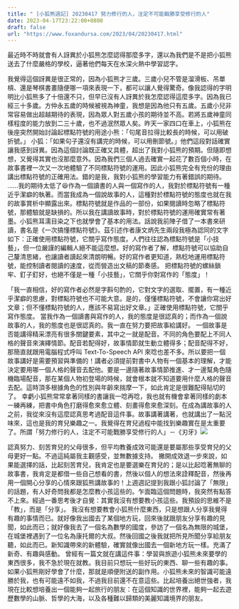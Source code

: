 ```yaml
---
title: " [小狐熊週記] 20230417 努力修行的人，注定不可能戰勝享受修行的人"
date: 2023-04-17T23:22:00+0800
draft: false
url: "https://www.foxandursa.com/2023/04/20230417.html"
---
```


最近時不時就會有人訝異於小狐熊怎麼認得那麼多字，還以為我們是不是把小狐熊送去了什麼嚴格的學校，逼著他們每天在水深火熱中學習認字。

我覺得這個訝異是很正常的，因為小狐熊才三歲。三歲小兒不管是溜滑板、吊單槓、還是琴棋書畫隨便哪一項來表現一下，都可以讓人覺得驚奇。像我認得的字明明比小狐熊多了十倍還不只，但早已沒有人訝異於我怎麼認得這麼多字。因為我已經三十多歲。方仲永五歲的時候被視為神童，我想是因為他只有五歲。五歲小兒非常容易做出超越期待的表現，因為眾人對五歲小孩的期待並不高。若將五歲神童同樣程度的能力放到二三十歲，也不過泯然眾人矣。昨天一家四口在車上，小狐熊在後座突然開始討論起標點符號的用途小熊：「句尾音拉得比較長的時候，可以用破折號。」
小狐：「如果句子還沒有講完的時候，可以用刪節號。」他們這段對話確實讓我感到訝異。因為這個討論既正確又具體，超出了我對小狐熊的預期。但隨即想想，又覺得其實也沒那麼意外。因為我們三個人過去確實一起花了數百個小時，在故事書裡一次又一次地體驗了不同標點符號的運用。因此小狐熊完全有充份的理由講出標點符號的正確用法。錯的是我，我對小狐熊的學習能力有著錯誤的期待。
……我的期待太低了😆作為一個讀書的人與一個寫作的人，我對於標點符號有一種近乎潔癖的執著。而當我成為一個說故事的人，這種對於標點符號的態度也就在我的故事賞析中顯露出來。標點符號就是作品的一部份，如果閱讀時忽略了標點符號，那體驗就是缺損的。所以我在講讀故事時，對於標點符號的運用確實常有著墨。小狐熊耳濡目染之下也就學會了基本的用法。話說我前陣子借了一本書來研讀，書名是《一次搞懂標點符號》。茲引述作者康文炳先生兩段我極為認同的文字如下：正確使用標點符號，它關乎寫作態度。人們往往認為標點符號是「小技藝」，但一位嚴謹的編輯人絕不能這麼想。好的寫作者了解，標點符號可以協助自己釐清思緒，也讓讀者讀起來清朗明暢。好的寫作者更知道，熟稔地運用標點符號，能控制讀者閱讀的速度，從而營造出文稿的節奏感。 把標點符號的螺絲鎖牢、釘子釘好，也絕不僅是一種「小技藝」，它關乎你對寫作的「態度」！ 

「我一直相信，好的寫作者必然是字斟句酌的，它對文字的選取、擺置，有一種近乎潔癖的思慮，對標點符號也不可能大意。是的，僅懂標點符號，不會讓你寫出好文章；但不懂標點符號的人，應該不易寫出好文章。」正確使用標點符號，它關乎寫作態度。
當我作為一個讀書與寫作的人，我的態度是很認真的；而作為一個說故事的人，我的態度也是很認真的。我一直在努力要把故事給講好。
一個故事是否能講得精采漂亮有很多關鍵要素，其中之一就是配音。不同的角色要配上不同人格的聲音來演繹情節。配音若配得好，故事情節就生動立體得多；配音配得不好，那簡直就跟用電腦程式呼叫 Text-To-Speech API 來唸也差不多。所以要把一個故事講好是需要預習與準備的！講者必須提前對書中人物有一個基本的理解，才能決定要用哪一個人格的聲音去配他。要是一邊隨著故事情節推進、才一邊幫角色隨機臨場配音，那在某個人物初登場的時候，就會根本就不知道要用什麼人格的聲音去配。這時頂多根據角色的性別與年齡來揣摩一下，如此肯定是很難配得貼切的了。
幸虧小狐熊常常拿著同樣的書讓我一唸再唸，我也就有機會拿著同樣的劇本一練再練，把書中角色打磨得愈來愈立體、刻畫得愈來愈深刻。在成為講故事的人之前，我從來沒有這麼認真思考過配音這件事。故事講著講著，也就講出了一點況味來，這也是我的育兒樂趣之一。我覺得在育兒過程中能找到樂趣實在是太重要了。所謂「努力修行的人，注定不可能戰勝享受修行的人」－《刃牙》![]($https://blogger.googleusercontent.com/img/b/R29vZ2xl/AVvXsEiXlVIS6gezSTBveo3ZkvnjGHxRsmy39oyOySYSw0i7rcdpXlP6Uet1H6bUoqRsOz078vtDog4Z0SuJdQ_Io1p-USQE-L8rhF8sRLwriQ-o4hOkst8HvyUzGwgtqAMjM8nEKHMWa6f9-3xABGbP2TT5ZTtN0jE15WRNuauIBKTlsuyJwXzUZL13j0zE/s320/image.png)

認真努力、刻苦育兒的父母很多，但平均教養成效可能還是要屬那些享受育兒的父母更好一點。不過這純屬我主觀感受，並無數據支持。
撇開成效退一步來說，如果能選擇的話，比起刻苦育兒，我肯定也是要選樂在育兒的；是以比起唸著無聊的故事書，我肯定是都借一些自己想看的書，然後以個人的想法來詮釋配音，然後再用一個開心分享的心情來跟狐熊講故事的！上週週記提到我跟小狐討論了「無限」的話題，有人好奇問我都是怎麼教小孩這些的。乍面臨這個問題時，我突然有點答不上來。經過一番思考後才自覺：其實我沒有想要教小孩這些。我預設的思維不是「教」，而是「分享」。 我沒有想要教會小狐熊什麼東西，只是想跟人分享我覺得有趣的事情而已。就好像我出國去了某個地方玩，回來後就跟朋友分享有趣的見聞，如此而已；就好像我去了一個名為數學的國度，參訪了一個名為無限的城堡，在城堡裡遇到了一位名為康托爾的大叔。然後回國之後我就把所見所聞分享給朋友聽，如此而已。新知識帶來的新體驗，確實就像出國去一個新地方玩一樣。充滿了新奇、有趣與感動。 曾經有一篇文就在講這件事：學習與旅遊小狐熊未來要學的東西很多，我不急於現在就教。我目前只想玩一些好玩的東西、聊一些有趣的事。如果小狐熊剛好學會了什麼，那就是順便附送的副作用。小狐熊未來的智識可能遠勝於我，也有可能遠不如我，不過我目前還不在意這些。比起培養出絕世強者，我現在比較想培養出一個能夠一起旅行的朋友：在這個知識的世界裡，能夠一起去遊歷數學的山脈、哲學的大海，以及各種難以歸類的美麗知識境界的朋友。

